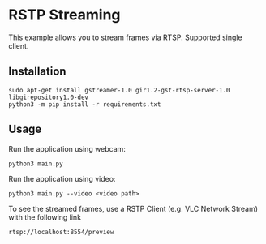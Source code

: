 
# RSTP Streaming

This example allows you to stream frames via RTSP.
Supported single client.

## Installation

```
sudo apt-get install gstreamer-1.0 gir1.2-gst-rtsp-server-1.0 libgirepository1.0-dev
python3 -m pip install -r requirements.txt
```

## Usage

Run the application using webcam:

```
python3 main.py
```

Run the application using video:

```
python3 main.py --video <video path>
```
To see the streamed frames, use a RSTP Client (e.g. VLC Network Stream) with the following link

```
rtsp://localhost:8554/preview
```

